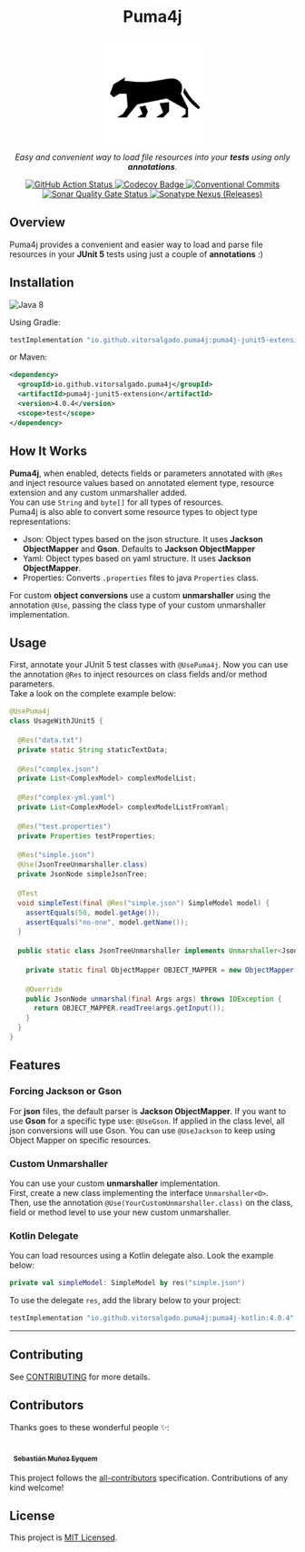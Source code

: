 <h1 align="center">Puma4j</h1>

<p align="center">
  <img src="docs/assets/logo.png" alt="Repository Logo" width='200px' height='200px' />
  <br />
  <i>Easy and convenient way to load file resources into your <strong>tests</strong> using only <strong>annotations</strong>.</i>
</p>

<p align="center">
  <a href="https://github.com/vitorsalgado/puma4j/actions/workflows/ci.yml">
    <img src="https://github.com/vitorsalgado/puma4j/actions/workflows/ci.yml/badge.svg?branch=main" alt="GitHub Action Status" />
  </a>
  <a href="https://codecov.io/gh/vitorsalgado/puma4j">
    <img src="https://codecov.io/gh/vitorsalgado/puma4j/branch/main/graph/badge.svg?token=EFC2SD81AV" alt="Codecov Badge"/>
  </a>
  <a href="https://conventionalcommits.org">
    <img src="https://img.shields.io/badge/Conventional%20Commits-4.0.4-yellow.svg" alt="Conventional Commits"/>
  </a>
  <a href="https://sonarcloud.io/project/overview?id=vitorsalgado_puma4j">
    <img src="https://sonarcloud.io/api/project_badges/measure?project=vitorsalgado_puma4j&metric=alert_status" alt="Sonar Quality Gate Status"/>
  </a>
  <a href="https://search.maven.org/search?q=io.github.vitorsalgado.puma4j">
    <img alt="Sonatype Nexus (Releases)" src="https://img.shields.io/nexus/r/io.github.vitorsalgado.puma4j/puma4j-junit5-extension?server=https%3A%2F%2Fs01.oss.sonatype.org%2F">  
  </a>
</p>

## Overview

Puma4j provides a convenient and easier way to load and parse file resources in your **JUnit 5** tests using just a couple of **annotations** :)

## Installation 

![Java 8](https://img.shields.io/badge/java-8-yellow)

Using Gradle:

```gradle
testImplementation "io.github.vitorsalgado.puma4j:puma4j-junit5-extension:4.0.4"
```

or Maven:

```xml
<dependency>
  <groupId>io.github.vitorsalgado.puma4j</groupId>
  <artifactId>puma4j-junit5-extension</artifactId>
  <version>4.0.4</version>
  <scope>test</scope>
</dependency>
```

## How It Works

**Puma4j**, when enabled, detects fields or parameters annotated with `@Res` and inject resource values based on annotated element type, resource extension and
any custom unmarshaller added.  
You can use `String` and `byte[]` for all types of resources.  
Puma4j is also able to convert some resource types to object type representations:

- Json: Object types based on the json structure. It uses **Jackson ObjectMapper** and **Gson**. Defaults to **Jackson ObjectMapper**
- Yaml: Object types based on yaml structure. It uses **Jackson ObjectMapper**.
- Properties: Converts `.properties` files to java `Properties` class.

For custom **object conversions** use a custom **unmarshaller** using the annotation `@Use`, passing the class type of your custom unmarshaller implementation.

## Usage

First, annotate your JUnit 5 test classes with `@UsePuma4j`. Now you can use the annotation `@Res`
to inject resources on class fields and/or method parameters.  
Take a look on the complete example below:

```java
@UsePuma4j
class UsageWithJUnit5 {

  @Res("data.txt")
  private static String staticTextData;

  @Res("complex.json")
  private List<ComplexModel> complexModelList;

  @Res("complex-yml.yaml")
  private List<ComplexModel> complexModelListFromYaml;

  @Res("test.properties")
  private Properties testProperties;

  @Res("simple.json")
  @Use(JsonTreeUnmarshaller.class)
  private JsonNode simpleJsonTree;

  @Test
  void simpleTest(final @Res("simple.json") SimpleModel model) {
    assertEquals(50, model.getAge());
    assertEquals("no-one", model.getName());
  }

  public static class JsonTreeUnmarshaller implements Unmarshaller<JsonNode> {

    private static final ObjectMapper OBJECT_MAPPER = new ObjectMapper();

    @Override
    public JsonNode unmarshal(final Args args) throws IOException {
      return OBJECT_MAPPER.readTree(args.getInput());
    }
  }
}
```

## Features

### Forcing Jackson or Gson

For **json** files, the default parser is **Jackson ObjectMapper**. If you want to use **Gson** for a specific type use: `@UseGson`. If applied in the class
level, all json conversions will use Gson. You can use `@UseJackson` to keep using Object Mapper on specific resources.

### Custom Unmarshaller

You can use your custom **unmarshaller** implementation.  
First, create a new class implementing the interface `Unmarshaller<O>`.  
Then, use the annotation `@Use(YourCustomUnmarshaller.class)` on the class, field or method level to use your new custom unmarshaller.

### Kotlin Delegate

You can load resources using a Kotlin delegate also. Look the example below:

```kotlin
private val simpleModel: SimpleModel by res("simple.json")
```

To use the delegate `res`, add the library below to your project:

```gradle
testImplementation "io.github.vitorsalgado.puma4j:puma4j-kotlin:4.0.4"
```

---

## Contributing

See [CONTRIBUTING](CONTRIBUTING.md) for more details.

## Contributors

Thanks goes to these wonderful people ✨:

<!-- ALL-CONTRIBUTORS-LIST:START - Do not remove or modify this section -->
<!-- prettier-ignore-start -->
<!-- markdownlint-disable -->
<table border="0">
  <tr>
    <td style='border-style: hidden;' align="center"><a href="https://github.com/smunoz2"><img src="https://avatars.githubusercontent.com/u/61516534?v=4" width="50px;" alt=""/><br /><sub><b>Sebastián Muñoz Eyquem</b></sub></a></td>
  </tr>
</table>

<!-- markdownlint-restore -->
<!-- prettier-ignore-end -->

<!-- ALL-CONTRIBUTORS-LIST:END -->

This project follows the [all-contributors](https://github.com/all-contributors/all-contributors)
specification. Contributions of any kind welcome!

## License

This project is [MIT Licensed](LICENSE).
